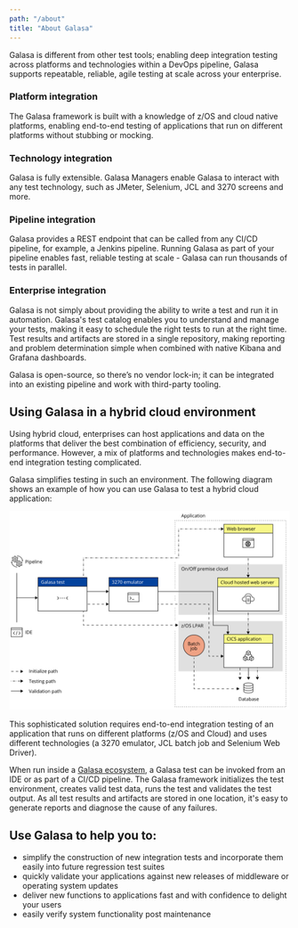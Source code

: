```yaml
---
path: "/about"
title: "About Galasa"
---
```


Galasa is different from other test tools; enabling deep integration testing across platforms and technologies within a DevOps pipeline, Galasa supports repeatable, reliable, agile testing at scale across your enterprise.

### Platform integration
The Galasa framework is built with a knowledge of z/OS and cloud native platforms, enabling end-to-end testing of applications that run on different platforms without stubbing or mocking. 

### Technology integration
Galasa is fully extensible. Galasa Managers enable Galasa to interact with any test technology, such as JMeter, Selenium, JCL and 3270 screens and more. 

### Pipeline integration
Galasa provides a REST endpoint that can be called from any CI/CD pipeline, for example, a Jenkins pipeline. Running Galasa as part of your pipeline enables fast, reliable testing at scale - Galasa can run thousands of tests in parallel. 

### Enterprise integration
Galasa is not simply about providing the ability to write a test and run it in automation.  Galasa's test catalog enables you to understand and manage your tests, making it easy to schedule the right tests to run at the right time. Test results and artifacts are stored in a single repository, making reporting and problem determination simple when combined with native Kibana and Grafana dashboards. 

Galasa is open-source, so there’s no vendor lock-in; it can be integrated into an existing pipeline and work with third-party tooling. 



## Using Galasa in a hybrid cloud environment

Using hybrid cloud, enterprises can host applications and data on the platforms that deliver the best combination of efficiency, security, and performance. However, a mix of platforms and technologies makes end-to-end integration testing complicated.

Galasa simplifies testing in such an environment. The following diagram shows an example of how you can use Galasa to test a hybrid cloud application:  

![Galasa in hybrid cloud](galasa-hybrid-cloud.svg)

This sophisticated solution requires end-to-end integration testing of an application that runs on different platforms (z/OS and Cloud) and uses different technologies (a 3270 emulator, JCL batch job and Selenium Web Driver). 

When run inside a [Galasa ecosystem](/docs/ecosystem), a Galasa test can be invoked from an IDE or as part of a CI/CD pipeline. The Galasa framework initializes the test environment, creates valid test data, runs the test and validates the test output. As all test results and artifacts are stored in one location, it's easy to generate reports and diagnose the cause of any failures.


## Use Galasa to help you to: 

-	simplify the construction of new integration tests and incorporate them easily into future regression test suites
-	quickly validate your applications against new releases of middleware or operating system updates
-	deliver new functions to applications fast and with confidence to delight your users 
-	easily verify system functionality post maintenance

